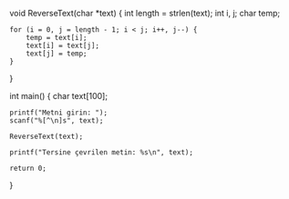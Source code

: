 
void ReverseText(char *text) {
    int length = strlen(text);
    int i, j;
    char temp;
    
    for (i = 0, j = length - 1; i < j; i++, j--) {
        temp = text[i];
        text[i] = text[j];
        text[j] = temp;
    }
}

int main() {
    char text[100];
    
    printf("Metni girin: ");
    scanf("%[^\n]s", text);
    
    ReverseText(text);
    
    printf("Tersine çevrilen metin: %s\n", text);
    
    return 0;
}
